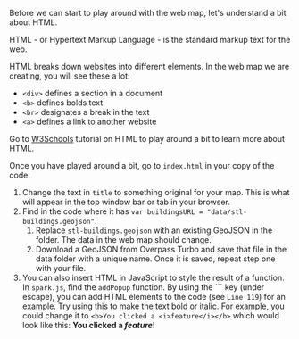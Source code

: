 Before we can start to play around with the web map, let's understand a bit about HTML.

HTML - or Hypertext Markup Language - is the standard markup text for the web.

HTML breaks down websites into different elements. In the web map we are creating, you will see these a lot:
* `<div>` defines a section in a document
* `<b>` defines bolds text
* `<br>` designates a break in the text
* `<a>` defines a link to another website

Go to [W3Schools](https://www.w3schools.com/html/default.asp) tutorial on HTML to play around a bit to learn more about HTML.

Once you have played around a bit, go to `index.html` in your copy of the code.

1. Change the text in `title` to something original for your map. This is what will appear in the top window bar or tab in your browser.
2. Find in the code where it has `var buildingsURL = "data/stl-buildings.geojson"`. 
    1. Replace `stl-buildings.geojson` with an existing GeoJSON in the folder. The data in the web map should change.
    2. Download a GeoJSON from Overpass Turbo and save that file in the data folder with a unique name. Once it is saved, repeat step one with your file. 
3. You can also insert HTML in JavaScript to style the result of a function. In `spark.js`, find the `addPopup` function. By using the ``` key (under escape), you can add HTML elements to the code (see `Line 119`) for an example. Try using this to make the text bold or italic. For example, you could change it to ``<b>You clicked a <i>feature</i></b>`` which would look like this: <b>You clicked a <i>feature</i>!</b>
